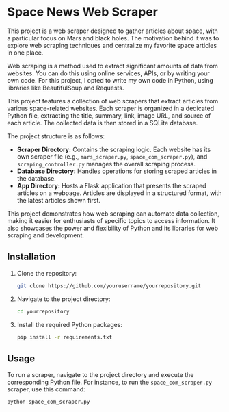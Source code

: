 # Space News Web Scraper

This project is a web scraper designed to gather articles about space, with a particular focus on Mars and black holes. The motivation behind it was to explore web scraping techniques and centralize my favorite space articles in one place.

Web scraping is a method used to extract significant amounts of data from websites. You can do this using online services, APIs, or by writing your own code. For this project, I opted to write my own code in Python, using libraries like BeautifulSoup and Requests.

This project features a collection of web scrapers that extract articles from various space-related websites. Each scraper is organized in a dedicated Python file, extracting the title, summary, link, image URL, and source of each article. The collected data is then stored in a SQLite database.

The project structure is as follows:
- **Scraper Directory:** Contains the scraping logic. Each website has its own scraper file (e.g., `mars_scraper.py`, `space_com_scraper.py`), and `scraping_controller.py` manages the overall scraping process.
- **Database Directory:** Handles operations for storing scraped articles in the database.
- **App Directory:** Hosts a Flask application that presents the scraped articles on a webpage. Articles are displayed in a structured format, with the latest articles shown first.

This project demonstrates how web scraping can automate data collection, making it easier for enthusiasts of specific topics to access information. It also showcases the power and flexibility of Python and its libraries for web scraping and development.

## Installation

1. Clone the repository:
    ```sh
    git clone https://github.com/yourusername/yourrepository.git
    ```
2. Navigate to the project directory:
    ```sh
    cd yourrepository
    ```
3. Install the required Python packages:
    ```sh
    pip install -r requirements.txt
    ```

## Usage

To run a scraper, navigate to the project directory and execute the corresponding Python file. For instance, to run the `space_com_scraper.py` scraper, use this command:

```sh
python space_com_scraper.py
